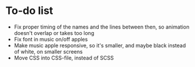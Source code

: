 # To-do list

- Fix proper timing of the names and the lines between then, so animation doesn't overlap or takes too long
- Fix font in music on/off apples
- Make music apple responsive, so it's smaller, and maybe black instead of white, on smaller screens
- Move CSS into CSS-file, instead of SCSS